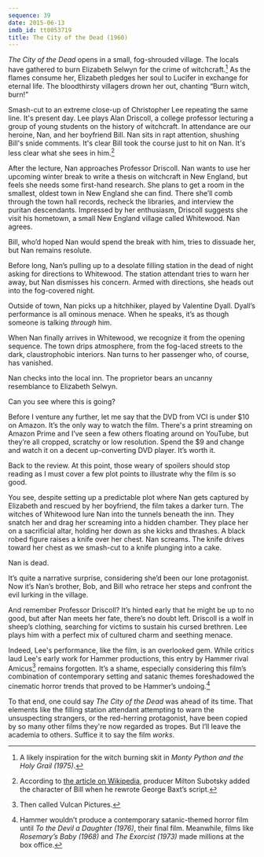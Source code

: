 ```yaml
---
sequence: 39
date: 2015-06-13
imdb_id: tt0053719
title: The City of the Dead (1960)
---
```


_The City of the Dead_ opens in a small, fog-shrouded village. The locals have gathered to burn Elizabeth Selwyn for the crime of witchcraft.[^1] As the flames consume her, Elizabeth pledges her soul to Lucifer in exchange for eternal life. The bloodthirsty villagers drown her out, chanting “Burn witch, burn!”

Smash-cut to an extreme close-up of Christopher Lee repeating the same line. It's present day. Lee plays Alan Driscoll, a college professor lecturing a group of young students on the history of witchcraft. In attendance are our heroine, Nan, and her boyfriend Bill. Nan sits in rapt attention, shushing Bill's snide comments. It's clear Bill took the course just to hit on Nan. It's less clear what she sees in him.[^2]

After the lecture, Nan approaches Professor Driscoll. Nan wants to use her upcoming winter break to write a thesis on witchcraft in New England, but feels she needs some first-hand research. She plans to get a room in the smallest, oldest town in New England she can find. There she’ll comb through the town hall records, recheck the libraries, and interview the puritan descendants. Impressed by her enthusiasm, Driscoll suggests she visit his hometown, a small New England village called Whitewood. Nan agrees.

Bill, who’d hoped Nan would spend the break with him, tries to dissuade her, but Nan remains resolute.

Before long, Nan’s pulling up to a desolate filling station in the dead of night asking for directions to Whitewood. The station attendant tries to warn her away, but Nan dismisses his concern. Armed with directions, she heads out into the fog-covered night.

Outside of town, Nan picks up a hitchhiker, played by Valentine Dyall. Dyall’s performance is all ominous menace. When he speaks, it’s as though someone is talking _through_ him.

When Nan finally arrives in Whitewood, we recognize it from the opening sequence. The town drips atmosphere, from the fog-laced streets to the dark, claustrophobic interiors. Nan turns to her passenger who, of course, has vanished.

Nan checks into the local inn. The proprietor bears an uncanny resemblance to Elizabeth Selwyn.

Can you see where this is going?

Before I venture any further, let me say that the DVD from VCI is under $10 on Amazon. It’s the only way to watch the film. There's a print streaming on Amazon Prime and I’ve seen a few others floating around on YouTube, but they’re all cropped, scratchy or low resolution. Spend the $9 and change and watch it on a decent up-converting DVD player. It’s worth it.

Back to the review. At this point, those weary of spoilers should stop reading as I must cover a few plot points to illustrate why the film is so good.

You see, despite setting up a predictable plot where Nan gets captured by Elizabeth and rescued by her boyfriend, the film takes a darker turn. The witches of Whitewood lure Nan into the tunnels beneath the inn. They snatch her and drag her screaming into a hidden chamber. They place her on a sacrificial altar, holding her down as she kicks and thrashes. A black robed figure raises a knife over her chest. Nan screams. The knife drives toward her chest as we smash-cut to a knife plunging into a cake.

Nan is dead.

It’s quite a narrative surprise, considering she’d been our lone protagonist. Now it’s Nan’s brother, Bob, and Bill who retrace her steps and confront the evil lurking in the village.

And remember Professor Driscoll? It’s hinted early that he might be up to no good, but after Nan meets her fate, there’s no doubt left. Driscoll is a wolf in sheep’s clothing, searching for victims to sustain his cursed brethren. Lee plays him with a perfect mix of cultured charm and seething menace.

Indeed, Lee's performance, like the film, is an overlooked gem. While critics laud Lee's early work for Hammer productions, this entry by Hammer rival Amicus[^3] remains forgotten. It’s a shame, especially considering this film’s combination of contemporary setting and satanic themes foreshadowed the cinematic horror trends that proved to be Hammer’s undoing.[^4]

To that end, one could say _The City of the Dead_ was ahead of its time. That elements like the filling station attendant attempting to warn the unsuspecting strangers, or the red-herring protagonist, have been copied by so many other films they're now regarded as tropes. But I’ll leave the academia to others. Suffice it to say the film _works_.

[^1]: A likely inspiration for the witch burning skit in _Monty Python and the Holy Grail (1975)_.

[^2]: According to [the article on Wikipedia](http://en.wikipedia.org/wiki/The_City_of_the_Dead_(film)), producer Milton Subotsky added the character of Bill when he rewrote George Baxt’s script.

[^3]: Then called Vulcan Pictures.

[^4]: Hammer wouldn’t produce a contemporary satanic-themed horror film until _To the Devil a Daughter (1976)_, their final film. Meanwhile, films like _Rosemary’s Baby (1968)_ and _The Exorcist (1973)_ made millions at the box office.
